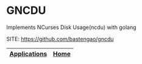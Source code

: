 # GNCDU

 Implements NCurses Disk Usage(ncdu) with golang

 SITE: https://github.com/bastengao/gncdu

 | [Applications](https://portable-linux-apps.github.io/apps.html) | [Home](https://portable-linux-apps.github.io)
 | --- | --- |
